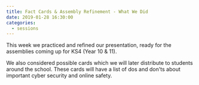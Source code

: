 ```yaml
---
title: Fact Cards & Assembly Refinement - What We Did
date: 2019-01-28 16:30:00
categories:
  - sessions
---
```

This week we practiced and refined our presentation, ready for the assemblies coming up for KS4 (Year 10 & 11).

We also considered possible cards which we will later distribute to students around the school. These cards will have a list of dos and don'ts about important cyber security and online safety.